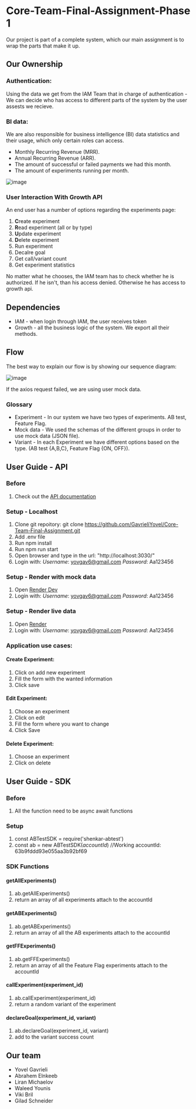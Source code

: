 # Core-Team-Final-Assignment-Phase 1

Our project is part of a complete system, which our main assignment is to wrap the parts that make it up.

## Our Ownership
### Authentication:
Using the data we get from the IAM Team that in charge of authentication -  We can decide who has access to different parts of the system by the user assests we recieve.

### BI data:
We are also responsible for business intelligence (BI) data statistics and their usage, which only certain roles can access.
* Monthly Recurring Revenue (MRR).
* Annual Recurring Revenue (ARR).
* The amount of successful or failed payments we had this month.
* The amount of experiments running per month.


![image](https://user-images.githubusercontent.com/77021357/211335396-8376b323-6985-4b06-b59f-b7042ecfdccb.png)



### User Interaction With Growth API
An end user has a number of options regarding the experiments page: 
1. **C**reate experiment 
2. **R**ead experiment (all or by type)
3. **U**pdate experiment
4. **D**elete experiment 
5. Run experiment
6. Decalre goal
7. Get call/variant count
8. Get experiment statistics

No matter what he chooses, the IAM team has to check whether he is authorized. If he isn't, than his access denied. Otherwise he has access to growth api.


## Dependencies
* IAM - when login through IAM, the user receives token 
* Growth - all the business logic of the system. We export all their methods. 


## Flow
The best way to explain our flow is by showing our sequence diagram:

![image](https://user-images.githubusercontent.com/77021357/211335189-03122d35-c391-47da-95d2-3c97cddf65b0.png)

If the axios request failed, we are using user mock data.



### Glossary 
* Experiment - In our system we have two types of experiments. AB test, Feature Flag.
* Mock data - We used the schemas of the different groups in order to use mock data (JSON file).
* Variant -  In each Experiment we have different options based on the type. (AB test {A,B,C}, Feature Flag {ON, OFF}).


## User Guide - API
### Before
1. Check out the [API documentation](https://documenter.getpostman.com/view/24149790/2s8Z75RpFi#5e503b8e-7465-44a5-88cf-1e04f789d857)

### Setup - Localhost
1. Clone git repoitory: git clone https://github.com/GavrieliYovel/Core-Team-Final-Assignment.git
2. Add .env file
3. Run npm install
4. Run npm run start
5. Open browser and type in the url: "http://localhost:3030/"
6. Login with: *Username*: yovgav6@gmail.com *Password*: Aa123456

### Setup - Render with mock data 
1. Open [Render Dev](https://core-team-final-assignment-dev.onrender.com)
2. Login with: *Username*: yovgav6@gmail.com *Password*: Aa123456

### Setup - Render live data
1. Open [Render](https://core-team-final-assignment-dev.onrender.com)
2. Login with: *Username*: yovgav6@gmail.com *Password*: Aa123456

### Application use cases:
#### Create Experiment:
  1. Click on add new experiment
  2. Fill the form with the wanted information
  3. Click save

#### Edit Experiment:
  1. Choose an experiment
  2. Click on edit
  3. Fill the form where you want to change
  4. Click Save

#### Delete Experiment:
  1. Choose an experiment
  2. Click on delete


## User Guide - SDK
### Before
  1. All the function need to be async await functions

### Setup
  1. const ABTestSDK = require('shenkar-abtest')
  2. const ab = new ABTestSDK(*accountId*) //Working accountId: 63b9fddd93e055aa3b92bf69

### SDK Functions
#### getAllExperiments()
  1. ab.getAllExperiments()
  2. return an array of all experiments attach to the accountId
  
#### getABExperiments()
  1. ab.getABExperiments()
  2. return an array of all the AB experiments attach to the accountId
  
#### getFFExperiments()
  1. ab.getFFExperiments()
  2. return an array of all the Feature Flag experiments attach to the accountId
  
#### callExperiment(experiment_id)
  1. ab.callExperiment(experiment_id)
  2. return a random variant of the experiment

#### declareGoal(experiment_id, variant)
  1. ab.declareGoal(experiment_id, variant)
  2. add to the variant success count 
  
## Our team
* Yovel Gavrieli
* Abrahem Elnkeeb
* Liran Michaelov
* Waleed Younis
* Viki Bril
* Gilad Schneider

